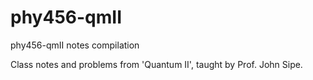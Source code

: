 # phy456-qmII
phy456-qmII notes compilation

Class notes and problems from 'Quantum II', taught by Prof. John Sipe.
